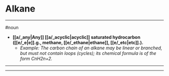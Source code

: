 # Alkane
---
#noun
- **[[a/_any|Any]] [[a/_acyclic|acyclic]] saturated hydrocarbon ([[e/_e|e]].g., methane, [[e/_ethane|ethane]], [[e/_etc|etc]].).**
	- _Example: The carbon chain of an alkane may be linear or branched, but must not contain loops (cycles); its chemical formula is of the form CnH2n+2._
---
---
